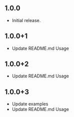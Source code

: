 ## 1.0.0

* Initial release.

## 1.0.0+1

* Update README.md Usage

## 1.0.0+2

* Update README.md Usage

## 1.0.0+3

* Update examples
* Update README.md Usage